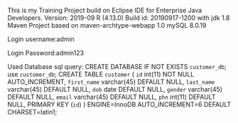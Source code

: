 
This is my Training Project build on Eclipse IDE for Enterprise Java Developers. Version: 2019-09 R (4.13.0) Build id: 20190917-1200 with jdk 1.8 Maven Project based on maven-archtype-webapp 1.0 mySQL 8.0.19

Login username:admin

Login Password:admin123

Used Database sql query:
CREATE DATABASE  IF NOT EXISTS `customer_db`;
use `customer_db`;
CREATE TABLE `customer` (
  `id` int(11) NOT NULL AUTO_INCREMENT,
  `first_name` varchar(45) DEFAULT NULL,
  `last_name` varchar(45) DEFAULT NULL,
  `dob` date DEFAULT NULL,
  `gender` varchar(45) DEFAULT NULL,
  `email` varchar(45) DEFAULT NULL,
  `phn` int(11) DEFAULT NULL,
  PRIMARY KEY (`id`)
) ENGINE=InnoDB AUTO_INCREMENT=6 DEFAULT CHARSET=latin1;
